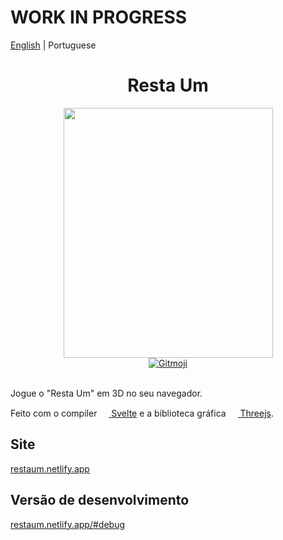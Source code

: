 # WORK IN PROGRESS

[English](README.md) | Portuguese

<div align="center">
    <h1>Resta Um</h1>
    <img src=https://user-images.githubusercontent.com/47254941/146245080-0a0843fb-0f3c-4b80-a0ee-10823b698cb8.png
    width=335
    height=400/>
    <br>
    <a href="https://gitmoji.dev">
        <img src="https://img.shields.io/badge/gitmoji-%20😜%20😍-FFDD67.svg?style=flat-square" alt="Gitmoji"/>
    </a>
    <br><br>
</div>


Jogue o "Resta Um" em 3D no seu navegador.

Feito com o compiler [<img src="https://user-images.githubusercontent.com/47254941/129569484-19ba0d2c-fa27-4532-9752-dd488d181109.png" width=15 height=15> Svelte](https://svelte.dev/) e a biblioteca gráfica [<img src="https://user-images.githubusercontent.com/47254941/130335208-e854193e-b5fe-48e2-8e15-70d0e42a5ee7.png" width=15 height=15> Threejs](https://threejs.org/).


## Site
[restaum.netlify.app](https://restaum.netlify.app)

## Versão de desenvolvimento
[restaum.netlify.app/#debug](https://restaum.netlify.app/#debug)